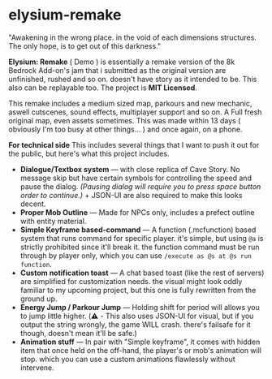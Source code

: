 # elysium-remake
"Awakening in the wrong place. in the void of each dimensions structures. The only hope, is to get out of this darkness."

**Elysium: Remake** ( Demo ) is essentially a remake version of the 8k Bedrock Add-on's jam that i submitted as the original version are unfinished, rushed and so on. doesn't have story as it intended to be. This also can be replayable too. The project is **MIT Licensed**.

This remake includes a medium sized map, parkours and new mechanic, aswell cutscenes, sound effects, multiplayer support and so on. A Full fresh original map, even assets sometimes. This was made within 13 days ( obviously I'm too busy at other things... ) and once again, on a phone.

**For technical side**
This includes several things that I want to push it out for the public, but here's what this project includes.
- **Dialogue/Textbox system** — with close replica of Cave Story. No message skip but have certain symbols for controlling the speed and pause the dialog. *(Pausing dialog will require you to press space button order to continue.)* + JSON-UI are also required to make this looks decent.
- **Proper Mob Outline** — Made for NPCs only, includes a prefect outline with entity material.
- **Simple Keyframe based-command** — A function (.mcfunction) based system that runs command for specific player. it's simple, but using `@a` is strictly prohibited since it'll break it. the function command must be run through by player only, which you can use `/execute as @s at @s run function`.
- **Custom notification toast** — A chat based toast (like the rest of servers) are simplified for customization needs. the visual might look oddly familiar to my upcoming project, but this one is fully rewritten from the ground up.
- **Energy Jump / Parkour Jump** — Holding shift for period will allows you to jump little higher. (⚠️ - This also uses JSON-UI for visual, but if you output the string wrongly, the game WILL crash. there's failsafe for it though, doesn't mean it'll be safe.)
- **Animation stuff** — In pair with "Simple keyframe", it comes with hidden item that once held on the off-hand, the player's or mob's animation will stop. which you can use a custom animations flawlessly without intervene.
